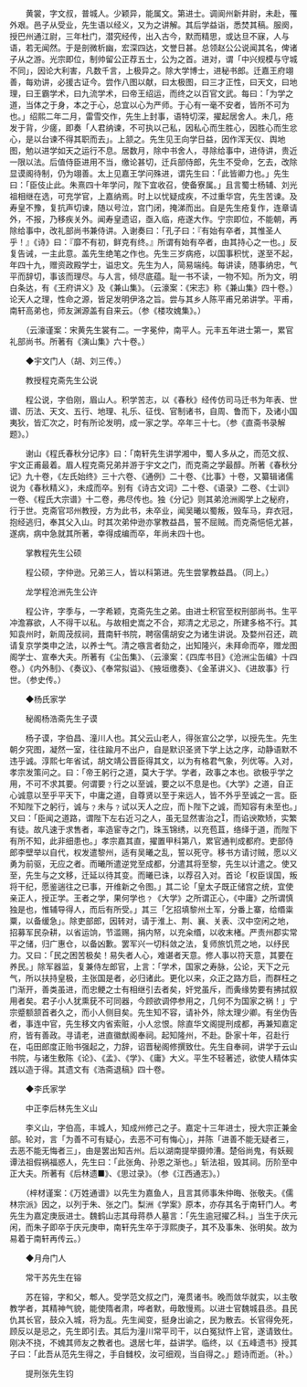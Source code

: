 <!-- { "loadSidebar": true } -->
　　黄裳，字文叔，普城人。少颖异，能属文。第进士。调阆州新井尉，未赴，罹外艰。邑子从受业，先生语以经义，又为之讲解。其后学益诣，悉焚其稿。服阕，授巴州通江尉，三年杜门，潜究经传，出入古今，默而精思，或达旦不寐，人与语，若无闻然。于是剖微析幽，宏深四达，文誉日甚。总领赵公公说闻其名，俾诸子从之游。光宗即位，制帅留公正荐五士，公为之首。进对，谓「中兴规模与守城不同」，因论大利害，凡数千言，上极异之。除大学博士，进秘书郎。迁嘉王府翊善，每劝讲，必援古证今。尝作八图以献，曰太极图，曰三才正性，曰天文，曰地理，曰王霸学术，曰九流学术，曰帝王绍运，而终之以百官文武。每曰：「为学之道，当体之于身，本之于心，总宜以心为严师。于心有一毫不安者，皆所不可为也。」绍熙二年二月，雷雪交作，先生上封事，语特切深，擢起居舍人。未几，疮发于背，少瘥，即奏「人君纳谏，不可执以己私，因私心而生胜心，因胜心而生忿心，是以台谏不得其职而去」。上颔之。先生见王向学日益，因作浑天仪、舆地图，勉以进学如天之运行不息。居数月，除中书舍人，寻除给事中，进侍讲，贵近一限以法。后值侍臣进用不当，缴论甚切，迁兵部侍郎，先生不受命，乞去，改除显谟阁待制，仍为翊善。太上见嘉王学问殊进，谓先生曰：「此皆卿力也。」先生曰：「臣伎止此。朱熹四十年学问，陛下宜收召，使备寮属。」且言蜀士杨辅、刘光祖相继在选，可充学官，上嘉纳焉。时上以忧疑成疾，不过重华宫，先生苦谏。及寿皇不豫，复抗声切谏，随以号泣，宫门闭，掩涕而出。自是先生疮复作，连章请外，不报，乃移疾关外。闻寿皇遗诏，亟入临，疮遂大作。宁宗即位，不能朝，再除给事中，改礼部尚书兼侍讲。入谢奏曰：「孔子曰：『有始有卒者，其惟圣人乎！』《诗》曰：『靡不有初，鲜克有终。』所谓有始有卒者，由其持心之一也。」反复告诫，一主此意。盖先生绝笔之作也。先生三岁病疮，以国事积忧，遂至不起，年四十九，赠资政殿学士，谥忠文。先生为人，简易端纯。每讲读，随事纳忠，气平而辞切，事该而理尽。与人言，倾尽底蕴。耻一书不读，一物不知。所为文，明白条达，有《王府讲义》及《兼山集》。（云濠案：《宋志》称《兼山集》四十卷。）论天人之理，性命之源，皆足发明伊洛之旨。尝与其乡人陈平甫兄弟讲学。平甫，南轩高弟也，师友渊源盖有自来云。（参《楼攻媿集》。）

　　（云濠谨案：宋黄先生裳有二。一字冕仲，南平人。元丰五年进士第一，累官礼部尚书。所著有《演山集》六十卷。）

　　◆宇文门人（胡、刘三传。）

　　教授程克斋先生公说

　　程公说，字伯刚，眉山人。积学苦志，以《春秋》经传仿司马迁书为年表、世谱、历法、天文、五行、地理、礼乐、征伐、官制诸书，自周、鲁而下，及诸小国夷狄，皆汇次之，时有所论发明，成一家之学。卒年三十七。（参《直斋书录解题》。）

　　谢山《程氏春秋分记序》曰：「南轩先生讲学湘中，蜀人多从之，而范文叔、宇文正甫最着。眉人程克斋兄弟并游于宇文之门，而克斋之学最醇。所著《春秋分记》九十卷，《左氏始终》三十六卷、《通例》二十卷、《比事》十卷，又纂辑诸儒说为《春秋精义》，未成而卒。别有《诗古文词》二十卷、《语录》二卷、《士训》一卷、《程氏大宗谱》十二卷，弗尽传也。独《分记》则其弟沧洲阁学上之秘府，行于世。克斋官邛州教授，方为此书，未卒业，闻吴曦以蜀叛，毁车马，弃衣冠，抱经逃归，奉其父入山。时其次弟仲逊亦掌教益昌，誓不屈贼。而克斋悒悒尤甚，遂病，病中急就其所著，幸得成编而卒，年尚未四十也。

　　掌教程先生公硕

　　程公硕，字仲逊。兄弟三人，皆以科第进。先生尝掌教益昌。（同上。）

　　龙学程沧洲先生公许

　　程公许，字季与，一字希颖，克斋先生之弟。由进士积官至权刑部尚书。生平冲澹寡欲，人不得干以私。与故相史嵩之不合，郑清之尤忌之，所建多格不行。其知袁州时，新周茂叔祠，葺南轩书院，聘宿儒胡安之为诸生讲说。及婺州召还，疏请复京学类申之法，以养士气。清之嗾言者劾之，出知隆兴，未拜命而卒，赠龙图阁学士、宣奉大夫。所著有《尘缶集》、（云濠案：《四库书目》《沧洲尘缶编》十四卷。）《内外制》、《奏议》、《奉常拟谥》、《掖垣缴奏》、《金革讲义》、《进故事》行世。（参史传。）

　　◆杨氏家学

　　秘阁杨浩斋先生子谟

　　杨子谟，字伯昌、潼川人也。其父云山老人，得张宣公之学，以授先生。先生朝夕究图，凝然一室，往往踰月不出户，自是默识圣贤下学上达之序，动静语默不违乎诚。淳熙七年省试，胡文靖公晋臣得其文，以为有格君气象，列优等。入对，孝宗发策问之。曰：「帝王躬行之道，莫大于学。学者，政事之本也。欲极乎学之用，不可不求其要。何谓要﹖行之以至诚，要之以不息是也。《大学》之道，自正心诚意以至乎平天下，中庸之道，自尊贤以至于来远人，皆不外乎至诚之一言。臣不知陛下之躬行，诚与﹖未与﹖试以天人之应，而卜陛下之诚，而知容有未至也。」又曰：「臣闻之道路，谓陛下左右近习之人，虽无显然害治之，而谄谀欺矫，实繁有徒。故凡速于求售者，率造宦寺之门，珠玉锦绣，以充苞苴，络绎于道，而陛下有所不知，此非细患也。」孝宗嘉其直，擢置甲科第八，累官通判成都府。吏部侍郎李壁举以自代，权发遣黎州，适有吴曦之乱，誓以死守。移书方请讨贼，愿以义勇为前驱，无应之者。而曦所遣逆党至成都，分遣其将至黎，先生以计遣之。使又至，先生与之文移，迁延以待其变。而曦已诛，以荐召入对。首论「权臣误国，叛将干纪，愿鉴遄往之已事，开维新之令图。」其二论「皇太子既正储宫之统，宜使亲正人，授正学。王者之学，果何学也﹖《大学》之所谓正心，《中庸》之所谓慎独是也，惟辅导得人，而后有所受。」其三「乞招填黎州土军，分番上寨，给缗粜粟，以备缓急」。除吏部郎，因转对，请于淮上、荆、襄、关表、汉中空闲之地，招募军民杂耕，以省运饷，节滥赐，捐内帑，以充籴缗，以收末楮。严责州郡实常平之储，归广惠仓，以备凶歉。罢军兴一切科敛之法，复师旅饥荒之地，以纾民力。又曰：「民之困苦极矣！易失者人心，难谌者天意。修人事以符天意，其要在养民。」除军器监，复兼侍左郎官，上言：「学术，国家之寿脉，公论，天下之元气，所以扶持皇极，主张国是者，必归诸此。更化以来，众正之路方启，而群枉之门渐开，善类虽进，而忠鲠之士有相继引去者矣，奸党虽斥，而夤缘势要有拂拭叙用者矣。君子小人犹熏莸不可同器，今顾欲调停参用之，几何不为国家之祸！」宁宗蹙额颔首者久之，而小人侧目矣。先生知不容，请补外，除太理少卿。有坐伪告者，事连中官，先生移文内省索赃，小人忿恨。除直华文阁提刑成都，再兼知嘉定府，皆有善政。寻请老，进直徽猷阁奉祠。起知隆州，不赴。卧家十年，召赴行在，屯田郎度正贻书强起之，力辞，诏晋秘阁修撰致仕。先生自奉祠，讲学于云山书院，与诸生敷陈《论》、《孟》、《学》、《庸》大义。平生不轻著述，欲使人精体实践以造于得。其遗文有《浩斋退稿》四十卷。

　　◆李氏家学

　　中正李后林先生义山

　　李义山，字伯高，丰城人，知成州修己之子。嘉定十三年进士，授大宗正兼金部。轮对，言「为善不可有疑心，去恶不可有悔心」，并陈「进善不能无疑者三，去恶不能无悔者三」，由是罢出知吉州。后以湖南提举摄帅漕。楚俗尚鬼，有妖觋谭法祖假祸福惑人，先生曰：「此张角、孙恩之渐也。」斩法祖，毁其祠。历阶至中正大夫。所著有《后林遗■》、《思过录》。（参《江西通志》。）

　　（梓材谨案：《万姓通谱》以先生为嘉鱼人，且言其师事朱仲晦、张敬夫。《儒林宗派》因之，以列于朱、张之门。梨洲《学案》原本，亦存其名于南轩门人。考先生为嘉定庚辰进士。魏鹤山志其母蒋恭人墓言：「先生逾冠擢乙科。」当生于庆元闲，而朱子即卒于庆元庚申，南轩先生卒于淳熙庚子，其不及事朱、张明矣。故为易着于南轩再传云。）

　　◆月舟门人

　　常干苏先生在镕

　　苏在镕，字和父，郫人。受学范文叔之门，淹贯诸书。晚而敛华就实，以主敬教学者，其精神气貌，能使隋者肃，哗者默，毋敢慢焉。以进士官魏城县丞。县民仇其长官，鼓众入城，将为乱。先生闻变，挺身出谕之，民为散去。长官得免死，顾反以是忌之，先生即引去。其后为潼川常平司干，以白冤狱忤上官，遂请致仕。刚决不挠，不媿其师友之教者也。退居七年，益讲学。临终，以《五峰遗书》授其子曰：「此吾从范先生得之，手自雠校，汝可细观，当自得之。」题诗而逝。（补。）

　　提刑张先生钧

